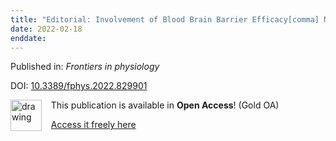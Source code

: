 ```yaml
---
title: "Editorial: Involvement of Blood Brain Barrier Efficacy[comma] Neurovascular Coupling[comma] and Angiogenesis in the Healthy and Diseased Brain[comma] Volume II."
date: 2022-02-18
enddate:
---
```


Published in: *Frontiers in physiology*

DOI: [10.3389/fphys.2022.829901](https://doi.org/10.3389/fphys.2022.829901)

<img src="https://upload.wikimedia.org/wikipedia/commons/thumb/7/77/Open_Access_logo_PLoS_transparent.svg/800px-Open_Access_logo_PLoS_transparent.svg.png" alt="drawing" width="50" align="left"/> &nbsp;&nbsp;&nbsp;This publication is available in **Open Access**! (Gold OA)

&nbsp;&nbsp;&nbsp;<a href="https://www.frontiersin.org/articles/10.3389/fphys.2022.829901/pdf">Access it freely here</a>

